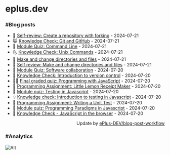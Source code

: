 # eplus.dev

### #Blog posts

<!-- BLOG-POST-LIST:START -->
 - 🧰 [Self-review: Create a repository with forking](https://eplus.dev/self-review-create-a-repository-with-forking) - 2024-07-21
 - 😺 [Knowledge Check: Git and GitHub](https://eplus.dev/knowledge-check-git-and-github) - 2024-07-21
 - 🗽 [Module Quiz: Command Line](https://eplus.dev/module-quiz-command-line) - 2024-07-21
 - 🌜 [Knowledge Check: Unix Commands](https://eplus.dev/knowledge-check-unix-commands) - 2024-07-21
 - 📝 [Make and change directories and files](https://eplus.dev/make-and-change-directories-and-files) - 2024-07-21
 - 🚀 [Self review: Make and change directories and files](https://eplus.dev/self-review-make-and-change-directories-and-files) - 2024-07-21
 - 💼 [Module Quiz: Software collaboration](https://eplus.dev/module-quiz-software-collaboration) - 2024-07-20
 - 🦣 [Knowledge Check: Introduction to version control](https://eplus.dev/knowledge-check-introduction-to-version-control) - 2024-07-20
 - 👨‍🏫 [Final graded quiz: Programming with JavaScript](https://eplus.dev/final-graded-quiz-programming-with-javascript) - 2024-07-20
 - 🔭 [Programming Assignment: Little Lemon Receipt Maker](https://eplus.dev/programming-assignment-little-lemon-receipt-maker) - 2024-07-20
 - 🤡 [Module quiz: Testing in Javascript](https://eplus.dev/module-quiz-testing-in-javascript) - 2024-07-20
 - 💡 [Knowledge check: Introduction to testing in Javascript](https://eplus.dev/knowledge-check-introduction-to-testing-in-javascript) - 2024-07-20
 - 🦣 [Programming Assignment: Writing a Unit Test](https://eplus.dev/programming-assignment-writing-a-unit-test) - 2024-07-20
 - 💪 [Module quiz: Programming Paradigms in Javascript](https://eplus.dev/module-quiz-programming-paradigms-in-javascript) - 2024-07-20
 - 🤡 [Knowledge Check - JavaScript in the browser](https://eplus.dev/knowledge-check-javascript-in-the-browser) - 2024-07-20<!-- BLOG-POST-LIST:END -->

<div align="right">
  Update by <a target="_blank"
    href="https://github.com/ePlus-DEV/blog-post-workflow">ePlus-DEV/blog-post-workflow</a>
</div>

### #Analytics
![Alt](https://repobeats.axiom.co/api/embed/9990f7cddfbad8d834990b10ccad05f81ac1096f.svg "Repobeats analytics image")
